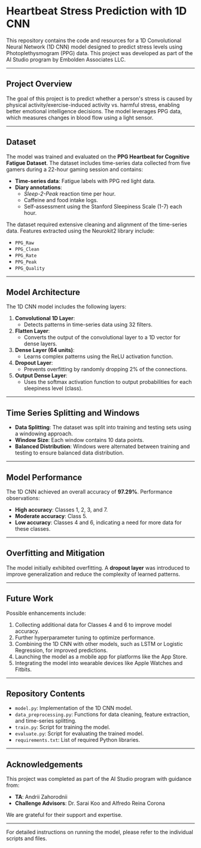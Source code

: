 # Heartbeat Stress Prediction with 1D CNN

This repository contains the code and resources for a 1D Convolutional Neural Network (1D CNN) model designed to predict stress levels using Photoplethysmogram (PPG) data. This project was developed as part of the AI Studio program by Embolden Associates LLC.

---

## Project Overview

The goal of this project is to predict whether a person's stress is caused by physical activity/exercise-induced activity vs. harmful stress, enabling better emotional intelligence decisions. The model leverages PPG data, which measures changes in blood flow using a light sensor.

---

## Dataset

The model was trained and evaluated on the **PPG Heartbeat for Cognitive Fatigue Dataset**. The dataset includes time-series data collected from five gamers during a 22-hour gaming session and contains:

- **Time-series data**: Fatigue labels with PPG red light data.  
- **Diary annotations**:
  - *Sleep-2-Peak* reaction time per hour.
  - Caffeine and food intake logs.
  - Self-assessment using the Stanford Sleepiness Scale (1-7) each hour.

The dataset required extensive cleaning and alignment of the time-series data. Features extracted using the Neurokit2 library include:

- `PPG_Raw`
- `PPG_Clean`
- `PPG_Rate`
- `PPG_Peak`
- `PPG_Quality`

---

## Model Architecture

The 1D CNN model includes the following layers:

1. **Convolutional 1D Layer**:  
   - Detects patterns in time-series data using 32 filters.
2. **Flatten Layer**:  
   - Converts the output of the convolutional layer to a 1D vector for dense layers.
3. **Dense Layer (64 units)**:  
   - Learns complex patterns using the ReLU activation function.
4. **Dropout Layer**:  
   - Prevents overfitting by randomly dropping 2% of the connections.
5. **Output Dense Layer**:  
   - Uses the softmax activation function to output probabilities for each sleepiness level (class).

---

## Time Series Splitting and Windows

- **Data Splitting**: The dataset was split into training and testing sets using a windowing approach.
- **Window Size**: Each window contains 10 data points.
- **Balanced Distribution**: Windows were alternated between training and testing to ensure balanced data distribution.

---

## Model Performance

The 1D CNN achieved an overall accuracy of **97.29%**. Performance observations:

- **High accuracy**: Classes 1, 2, 3, and 7.
- **Moderate accuracy**: Class 5.
- **Low accuracy**: Classes 4 and 6, indicating a need for more data for these classes.

---

## Overfitting and Mitigation

The model initially exhibited overfitting. A **dropout layer** was introduced to improve generalization and reduce the complexity of learned patterns.

---

## Future Work

Possible enhancements include:

1. Collecting additional data for Classes 4 and 6 to improve model accuracy.
2. Further hyperparameter tuning to optimize performance.
3. Combining the 1D CNN with other models, such as LSTM or Logistic Regression, for improved predictions.
4. Launching the model as a mobile app for platforms like the App Store.
5. Integrating the model into wearable devices like Apple Watches and Fitbits.

---

## Repository Contents

- `model.py`: Implementation of the 1D CNN model.
- `data_preprocessing.py`: Functions for data cleaning, feature extraction, and time-series splitting.
- `train.py`: Script for training the model.
- `evaluate.py`: Script for evaluating the trained model.
- `requirements.txt`: List of required Python libraries.

---

## Acknowledgements

This project was completed as part of the AI Studio program with guidance from:

- **TA**: Andrii Zahorodnii  
- **Challenge Advisors**: Dr. Sarai Koo and Alfredo Reina Corona  

We are grateful for their support and expertise.

---

For detailed instructions on running the model, please refer to the individual scripts and files.
